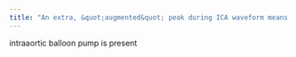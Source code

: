 ```yaml
---
title: "An extra, &quot;augmented&quot; peak during ICA waveform means what?"
---
```

intraaortic balloon pump is present

